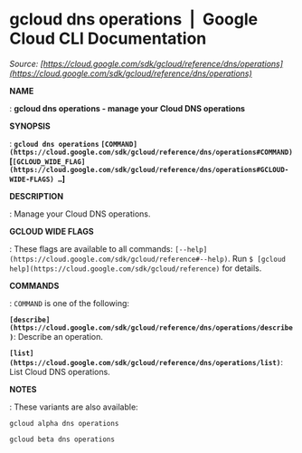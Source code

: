 # gcloud dns operations  |  Google Cloud CLI Documentation

*Source: [https://cloud.google.com/sdk/gcloud/reference/dns/operations](https://cloud.google.com/sdk/gcloud/reference/dns/operations)*

**NAME**

: **gcloud dns operations - manage your Cloud DNS operations**

**SYNOPSIS**

: **`gcloud dns operations` `[COMMAND](https://cloud.google.com/sdk/gcloud/reference/dns/operations#COMMAND)` [`[GCLOUD_WIDE_FLAG](https://cloud.google.com/sdk/gcloud/reference/dns/operations#GCLOUD-WIDE-FLAGS) …`]**

**DESCRIPTION**

: Manage your Cloud DNS operations.

**GCLOUD WIDE FLAGS**

: These flags are available to all commands: `[--help](https://cloud.google.com/sdk/gcloud/reference#--help)`.
Run `$ [gcloud help](https://cloud.google.com/sdk/gcloud/reference)` for details.

**COMMANDS**

: ``COMMAND`` is one of the following:

**`[describe](https://cloud.google.com/sdk/gcloud/reference/dns/operations/describe)`**:
Describe an operation.

**`[list](https://cloud.google.com/sdk/gcloud/reference/dns/operations/list)`**:
List Cloud DNS operations.

**NOTES**

: These variants are also available:

```
gcloud alpha dns operations
```

```
gcloud beta dns operations
```